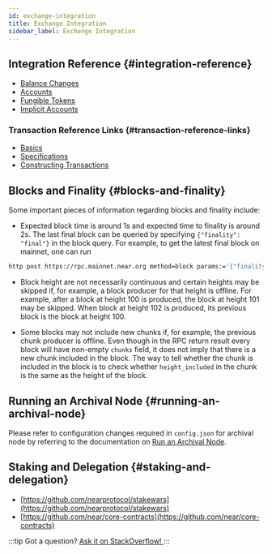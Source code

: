 ```yaml
---
id: exchange-integration
title: Exchange Integration
sidebar_label: Exchange Integration
---
```


## Integration Reference {#integration-reference}

- [Balance Changes](/integrator/balance-changes)
- [Accounts](/integrator/accounts)
- [Fungible Tokens](/integrator/fungible-tokens)
- [Implicit Accounts](/integrator/implicit-accounts)

### Transaction Reference Links {#transaction-reference-links}

 - [Basics](/concepts/basics/transactions/overview)
 - [Specifications](https://nomicon.io/RuntimeSpec/Transactions)
 - [Constructing Transactions](/integrator/create-transactions)

## Blocks and Finality {#blocks-and-finality}

Some important pieces of information regarding blocks and finality include:

- Expected block time is around 1s and expected time to finality is around 2s. The last final block can be queried by specifying `{"finality": "final"}` in the block query. For example, to get the latest final block on mainnet, one can run

```bash
http post https://rpc.mainnet.near.org method=block params:='{"finality":"final"}' id=123 jsonrpc=2.0
```

- Block height are not necessarily continuous and certain heights may be skipped if, for example, a block producer for that height is offline. For example, after a block at height 100 is produced, the block at height 101 may be skipped. When block at height 102 is produced, its previous block is the block at height 100.

- Some blocks may not include new chunks if, for example, the previous chunk producer is offline. Even though in the RPC return result every block will have non-empty `chunks` field, it does not imply that there is a new chunk included in the block. The way to tell whether the chunk is included in the block is to check whether `height_included` in the chunk is the same as the height of the block.

## Running an Archival Node {#running-an-archival-node}
Please refer to configuration changes required in `config.json` for archival node by referring to the documentation on [Run an Archival Node](https://near-nodes.io/archival/run-archival-node-with-nearup).

## Staking and Delegation {#staking-and-delegation}

- [https://github.com/nearprotocol/stakewars](https://github.com/nearprotocol/stakewars)
- [https://github.com/near/core-contracts](https://github.com/near/core-contracts)

:::tip Got a question?
<a href="https://stackoverflow.com/questions/tagged/nearprotocol"> Ask it on StackOverflow! </a>
:::
